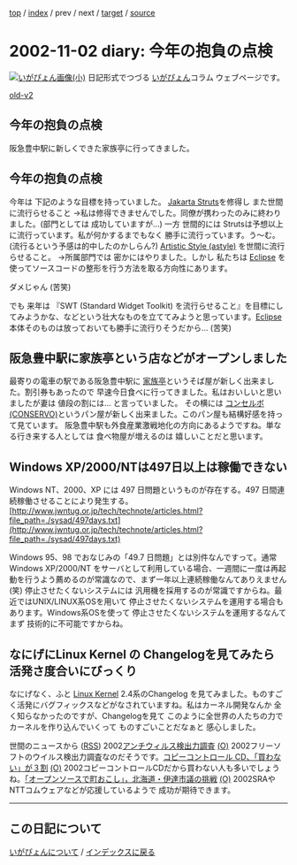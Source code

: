 [top](https://igapyon.github.io/diary/) 
 / [index](https://igapyon.github.io/diary/2002/index.html) 
 / prev 
 / next 
 / [target](https://igapyon.github.io/diary/2002/ig021102.html) 
 / [source](https://github.com/igapyon/diary/blob/gh-pages/2002/ig021102.html.src.md) 

2002-11-02 diary: 今年の抱負の点検
=====================================================================================================
[![いがぴょん画像(小)](https://igapyon.github.io/diary/images/iga200306s.jpg "いがぴょん")](https://igapyon.github.io/diary/memo/memoigapyon.html) 日記形式でつづる [いがぴょん](https://igapyon.github.io/diary/memo/memoigapyon.html)コラム ウェブページです。

[old-v2](ig021102-orig.html)

## 今年の抱負の点検

阪急豊中駅に新しくできた家族亭に行ってきました。






## 今年の抱負の点検


今年は 下記のような目標を持っていました。
[Jakarta Struts](http://jakarta.apache.org/struts/)を修得し また世間に流行らせること
  →私は修得できませんでした。同僚が携わったのみに終わりました。(部門としては 成功していますが…) 一方 世間的には Strutsは予想以上に流行っています。私が何かするまでもなく 勝手に流行っています。う～む。(流行るという予感は的中したのかしらん?)
  [Artistic Style (astyle)](http://astyle.sourceforge.net/) を世間に流行らせること。
  →所属部門では 密かにはやりました。しかし 私たちは [Eclipse](http://www.igapyon.jp/igapyon/diary/keyword/eclipse.html)
  を使ってソースコードの整形を行う方法を取る方向性にあります。


ダメじゃん (苦笑)

でも 来年は 『SWT (Standard Widget Toolkit) を流行らせること』を目標にしてみようかな、などという壮大なものを立ててみようと思っています。[Eclipse](http://www.igapyon.jp/igapyon/diary/keyword/eclipse.html)本体そのものは放っておいても勝手に流行りそうだから…
(苦笑)

## 阪急豊中駅に家族亭という店などがオープンしました


最寄りの電車の駅である阪急豊中駅に [家族亭](http://www.kazokutei.co.jp/)というそば屋が新しく出来ました。割引券もあったので 早速今日食べに行ってきました。私はおいしいと思いましたが妻は
値段の割には… と言っていました。
その横には [コンセルボ(CONSERVO)](http://www.okano.co.jp/)というパン屋が新しく出来ました。このパン屋も結構好感を持って見ています。
阪急豊中駅も外食産業激戦地化の方向にあるようですね。単なる行き来する人としては
食べ物屋が増えるのは 嬉しいことだと思います。

## Windows XP/2000/NTは497日以上は稼働できない

Windows NT、2000、XP には 497 日問題というものが存在する。497 日間連続稼働させることにより発生する。
  [http://www.jwntug.or.jp/tech/technote/articles.html?file_path=./sysad/497days.txt](http://www.jwntug.or.jp/tech/technote/articles.html?file_path=./sysad/497days.txt)


Windows 95、98 でおなじみの「49.7 日問題」とは別件なんですって。通常 Windows XP/2000/NT をサーバとして利用している場合、一週間に一度は再起動を行うよう薦めるのが常識なので、まず一年以上連続稼働なんてありえません (笑)
停止させたくないシステムには 汎用機を採用するのが常識ですからね。最近ではUNIX/LINUX系OSを用いて
停止させたくないシステムを運用する場合もあります。Windows系OSを使って 停止させたくないシステムを運用するなんて
まず 技術的に不可能ですからね。

## なにげにLinux Kernel の Changelogを見てみたら 活発さ度合いにびっくり


なにげなく、ふと [Linux Kernel](http://www.kernel.org/) 2.4系のChangelog を見てみました。ものすごく活発にバグフィックスなどがなされていますね。私はカーネル開発なんか
全く知らなかったのですが、Changelogを見て このように全世界の人たちの力で
カーネルを作り込んでいくって ものすごいことだなぁと 感心しました。



世間のニュースから ([RSS](ig021102-news.xml)) 2002[アンチウィルス検出力調査](http://ringonoki.net/sub/anti.html) [(O)](http://ringonoki.net/sub/anti.html) 2002フリーソフトのウイルス検出力調査なのだそうです。[コピーコントロール CD、「買わない」が３割](http://japan.internet.com/research/20021030/1.html) [(O)](http://japan.internet.com/research/20021030/1.html) 2002コピーコントロールCDだから買わない人も多いでしょうね。[「オープンソースで町おこし」，北海道・伊達市議の挑戦](http://itpro.nikkeibp.co.jp/free/NC/NEWS/20021017/1/index.shtml) [(O)](http://itpro.nikkeibp.co.jp/free/NC/NEWS/20021017/1/index.shtml) 2002SRAやNTTコムウェアなどが応援しているようで 成功が期待できます。


----------------------------------------------------------------------------------------------------

## この日記について
[いがぴょんについて](https://igapyon.github.io/diary/memo/memoigapyon.html) / [インデックスに戻る](https://igapyon.github.io/diary/idxall.html)
